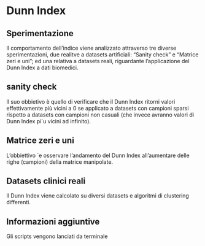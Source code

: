 # Dunn Index
## Sperimentazione
Il comportamento dell’indice viene analizzato attraverso tre diverse sperimentazioni, due realitve a datasets artificiali: “Sanity check” e “Matrice zeri e uni”; ed una relativa a datasets reali, riguardante l’applicazione del Dunn Index a dati biomedici.
## sanity check
Il suo obbietivo è quello di verificare che il Dunn Index ritorni valori effettivamente più vicini a 0 se applicato a datasets con campioni sparsi rispetto a datasets con campioni non casuali (che invece avranno valori di Dunn Index pi`u vicini ad infinito).
## Matrice zeri e uni
L’obbiettivo `e osservare l’andamento del Dunn Index all’aumentare delle righe (campioni) della matrice manipolate.
## Datasets clinici reali
Il Dunn Index viene calcolato su diversi datasets e algoritmi di clustering differenti.
## Informazioni aggiuntive
Gli scripts vengono lanciati da terminale
